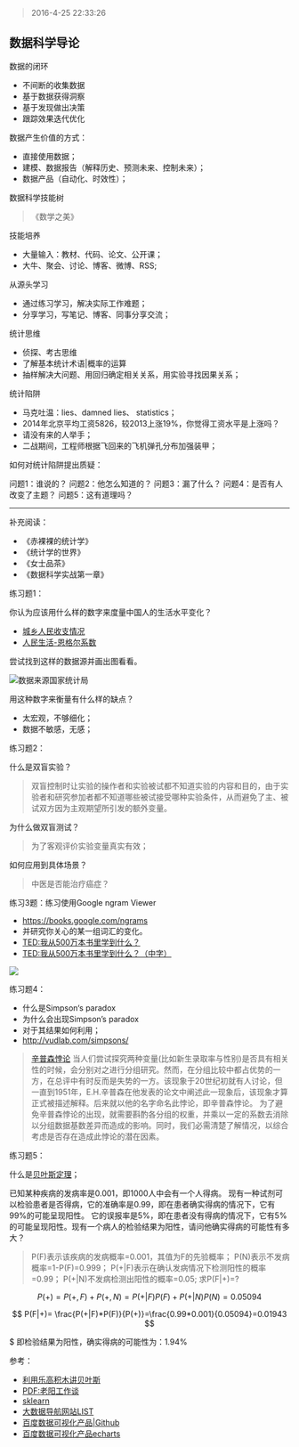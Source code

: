 > 2016-4-25 22:33:26

## 数据科学导论

数据的闭环

+ 不间断的收集数据
+ 基于数据获得洞察
+ 基于发现做出决策
+ 跟踪效果迭代优化

数据产生价值的方式：

+ 直接使用数据；
+ 建模、数据报告（解释历史、预测未来、控制未来）；
+ 数据产品（自动化、时效性）；


数据科学技能树

>《数学之美》

技能培养

+ 大量输入：教材、代码、论文、公开课；
+ 大牛、聚会、讨论、博客、微博、RSS;

从源头学习

+ 通过练习学习，解决实际工作难题；
+ 分享学习，写笔记、博客、同事分享交流；


统计思维

+ 侦探、考古思维
+ 了解基本统计术语|概率的运算
+ 抽样解决大问题、用回归确定相关关系，用实验寻找因果关系；

统计陷阱

+ 马克吐温：lies、damned lies、 statistics；
+ 2014年北京平均工资5826，较2013上涨19%，你觉得工资水平是上涨吗？
+ 请没有来的人举手；
+ 二战期间，工程师根据飞回来的飞机弹孔分布加强装甲；


如何对统计陷阱提出质疑：

问题1：谁说的？
问题2：他怎么知道的？
问题3：漏了什么？
问题4：是否有人改变了主题？
问题5：这有道理吗？


* * *


补充阅读：

+ 《赤裸裸的统计学》
+ 《统计学的世界》
+ 《女士品茶》
+ 《数据科学实战第一章》



练习题1：

你认为应该用什么样的数字来度量中国人的生活水平变化？

+ [城乡人民收支情况](http://data.stats.gov.cn/easyquery.htm?cn=C01)
+ [人民生活-恩格尔系数](https://zh.wikipedia.org/zh-cn/恩格尔系数)

尝试找到这样的数据源并画出图看看。

![数据来源国家统计局](http://7xrpqy.com1.z0.glb.clouddn.com/data102%E5%9B%BD%E6%B0%91%E6%81%A9%E6%A0%BC%E5%B0%94%E7%B3%BB%E6%95%B0.png)

用这种数字来衡量有什么样的缺点？

+ 太宏观，不够细化；
+ 数据不敏感，无感；

练习题2：

什么是双盲实验？
>双盲控制时让实验的操作者和实验被试都不知道实验的内容和目的，由于实验者和研究参加者都不知道哪些被试接受哪种实验条件，从而避免了主、被试双方因为主观期望所引发的额外变量。

为什么做双盲测试？

>为了客观评价实验变量真实有效；

如何应用到具体场景？

> 中医是否能治疗癌症？


练习3题：练习使用Google ngram Viewer

+ https://books.google.com/ngrams
+ 并研究你关心的某一组词汇的变化。
+ [TED:我从500万本书里学到什么？](https://www.ted.com/talks/what_we_learned_from_5_million_books)
+ [TED:我从500万本书里学到什么？（中字）](http://mooc.guokr.com/talk/2947/)


![](http://7xrpqy.com1.z0.glb.clouddn.com/data102python-machinelearning-dataanalysis-goole_Ngam_Viewer.png)


练习题4：

+ 什么是Simpson‘s paradox
+ 为什么会出现Simpson’s paradox
+ 对于其结果如何利用；
+ http://vudlab.com/simpsons/

>[辛普森悖论](https://zh.wikipedia.org/wiki/辛普森悖论)
当人们尝试探究两种变量(比如新生录取率与性别)是否具有相关性的时候，会分别对之进行分组研究。然而，在分组比较中都占优势的一方，在总评中有时反而是失势的一方。该现象于20世纪初就有人讨论，但一直到1951年，E.H.辛普森在他发表的论文中阐述此一现象后，该现象才算正式被描述解释。后来就以他的名字命名此悖论，即辛普森悖论。
为了避免辛普森悖论的出现，就需要斟酌各分组的权重，并乘以一定的系数去消除以分组数据基数差异而造成的影响。同时，我们必需清楚了解情况，以综合考虑是否存在造成此悖论的潜在因素。


练习题5：

什么是[贝叶斯定理](http://baike.baidu.com/view/1488573.htm)；

已知某种疾病的发病率是0.001，即1000人中会有一个人得病。
现有一种试剂可以检验患者是否得病，它的准确率是0.99，即在患者确实得病的情况下，它有99%的可能呈现阳性。
它的误报率是5%，即在患者没有得病的情况下，它有5%的可能呈现阳性。现有一个病人的检验结果为阳性，请问他确实得病的可能性有多大？

> P(F)表示该疾病的发病概率=0.001，其值为F的先验概率；
P(N)表示不发病概率=1-P(F)=0.999；
P(+|F)表示在确认发病情况下检测阳性的概率=0.99；
P(+|N)不发病检测出阳性的概率=0.05;
求P(F|+)=?

$$ P(+)=P(+,F)+P(+,N)=P(+|F)P(F)+P(+|N)P(N)=0.05094 $$

$$ P(F|+)= \frac{P(+|F)*P(F)}{P(+)}=\frac{0.99*0.001}{0.05094}=0.01943 $$

$
即检验结果为阳性，确实得病的可能性为：1.94%







参考：

+ [利用乐高积木讲贝叶斯](https://www.countbayesie.com/blog/2015/2/18/bayes-theorem-with-lego)
+ [PDF:老阳工作谈](http://www.yangzhiping.com/files/worksmarter.pdf)
+ [sklearn](http://scikit-learn.org/stable/auto_examples/index.html)
+ [大数据导航网站LIST](http://hao.199it.com/)
+ [百度数据可视化产品|Github](https://github.com/ecomfe/echarts)
+ [百度数据可视化产品echarts](http://echarts.baidu.com/)